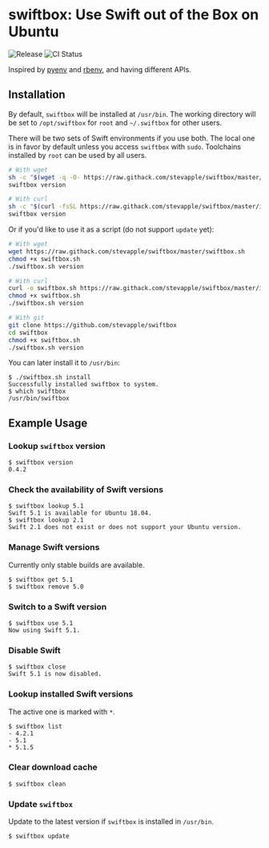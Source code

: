 # swiftbox: Use Swift out of the Box on Ubuntu

![Release](https://img.shields.io/github/v/tag/stevapple/swiftbox?label=release&logo=github) ![CI Status](https://github.com/stevapple/swiftbox/workflows/CI/badge.svg)

Inspired by [pyenv](https://github.com/pyenv/pyenv) and [rbenv](https://github.com/rbenv/rbenv), and having different APIs. 

## Installation

By default, `swiftbox` will be installed at `/usr/bin`. The working directory will be set to `/opt/swiftbox` for `root` and `~/.swiftbox` for other users. 

There will be two sets of Swift environments if you use both. The local one is in favor by default unless you access `swiftbox` with `sudo`. Toolchains installed by `root` can be used by all users. 

```bash
# With wget
sh -c "$(wget -q -O- https://raw.githack.com/stevapple/swiftbox/master/install.sh)"
swiftbox version

# With curl
sh -c "$(curl -fsSL https://raw.githack.com/stevapple/swiftbox/master/install.sh)"
swiftbox version
```

Or if you'd like to use it as a script (do not support `update` yet):

```bash
# With wget
wget https://raw.githack.com/stevapple/swiftbox/master/swiftbox.sh
chmod +x swiftbox.sh
./swiftbox.sh version

# With curl
curl -o swiftbox.sh https://raw.githack.com/stevapple/swiftbox/master/install.sh
chmod +x swiftbox.sh
./swiftbox.sh version

# With git
git clone https://github.com/stevapple/swiftbox
cd swiftbox
chmod +x swiftbox.sh
./swiftbox.sh version
```

You can later install it to `/usr/bin`:

```shell
$ ./swiftbox.sh install
Successfully installed swiftbox to system.
$ which swiftbox
/usr/bin/swiftbox
```

## Example Usage

### Lookup `swiftbox` version

```shell
$ swiftbox version
0.4.2
```

### Check the availability of Swift versions

```shell
$ swiftbox lookup 5.1
Swift 5.1 is available for Ubuntu 18.04. 
$ swiftbox lookup 2.1
Swift 2.1 does not exist or does not support your Ubuntu version. 
```

### Manage Swift versions

Currently only stable builds are available. 

```shell
$ swiftbox get 5.1
$ swiftbox remove 5.0
```

### Switch to a Swift version

```shell
$ swiftbox use 5.1
Now using Swift 5.1. 
```

### Disable Swift

```shell
$ swiftbox close
Swift 5.1 is now disabled. 
```

### Lookup installed Swift versions

The active one is marked with `*`. 

```shell
$ swiftbox list
- 4.2.1
- 5.1
* 5.1.5
```

### Clear download cache

```shell
$ swiftbox clean
```

### Update `swiftbox`

Update to the latest version if `swiftbox` is installed in `/usr/bin`. 

```shell
$ swiftbox update
```